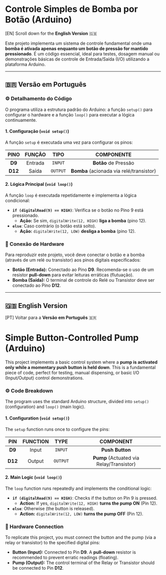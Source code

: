 # Controle Simples de Bomba por Botão (Arduino)

[EN] Scroll down for the **English Version** 🇬🇧

Este projeto implementa um sistema de controle fundamental onde uma **bomba é ativada apenas enquanto um botão de pressão for mantido pressionado**. É um código essencial, ideal para testes, dosagem manual ou demonstrações básicas de controle de Entrada/Saída (I/O) utilizando a plataforma Arduino.

---

## 🇧🇷 Versão em Português

### ⚙️ Detalhamento do Código

O programa utiliza a estrutura padrão do Arduino: a função `setup()` para configurar o hardware e a função `loop()` para executar a lógica continuamente.

#### 1. Configuração (`void setup()`)

A função `setup` é executada uma vez para configurar os pinos:

| PINO | FUNÇÃO | TIPO | COMPONENTE |
| :---: | :---: | :---: | :---: |
| **D9** | Entrada | `INPUT` | **Botão** de Pressão |
| **D12** | Saída | `OUTPUT` | **Bomba** (acionada via relé/transistor) |

#### 2. Lógica Principal (`void loop()`)

A função `loop` é executada repetidamente e implementa a lógica condicional:

* **`if (digitalRead(9) == HIGH)`**: Verifica se o botão no Pino 9 está pressionado.
    * **Ação:** Se sim, `digitalWrite(12, HIGH)` **liga a bomba** (pino 12).
* **`else`**: Caso contrário (o botão está solto).
    * **Ação:** `digitalWrite(12, LOW)` **desliga a bomba** (pino 12).

### 🔌 Conexão de Hardware

Para reproduzir este projeto, você deve conectar o botão e a bomba (através de um relé ou transistor) aos pinos digitais especificados:

* **Botão (Entrada):** Conectado ao Pino **D9**. Recomenda-se o uso de um resistor **pull-down** para evitar leituras erráticas (flutuação).
* **Bomba (Saída):** O terminal de controle do Relé ou Transistor deve ser conectado ao Pino **D12**.

---

## 🇬🇧 English Version

[PT] Voltar para a **Versão em Português** 🇧🇷

# Simple Button-Controlled Pump (Arduino)

This project implements a basic control system where a **pump is activated only while a momentary push button is held down**. This is a fundamental piece of code, perfect for testing, manual dispensing, or basic I/O (Input/Output) control demonstrations.

### ⚙️ Code Breakdown

The program uses the standard Arduino structure, divided into `setup()` (configuration) and `loop()` (main logic).

#### 1. Configuration (`void setup()`)

The `setup` function runs once to configure the pins:

| PIN | FUNCTION | TYPE | COMPONENT |
| :---: | :---: | :---: | :---: |
| **D9** | Input | `INPUT` | **Push Button** |
| **D12** | Output | `OUTPUT` | **Pump** (Actuated via Relay/Transistor) |

#### 2. Main Logic (`void loop()`)

The `loop` function runs repeatedly and implements the conditional logic:

* **`if (digitalRead(9) == HIGH)`**: Checks if the button on Pin 9 is pressed.
    * **Action:** If yes, `digitalWrite(12, HIGH)` **turns the pump ON** (Pin 12).
* **`else`**: Otherwise (the button is released).
    * **Action:** `digitalWrite(12, LOW)` **turns the pump OFF** (Pin 12).

### 🔌 Hardware Connection

To replicate this project, you must connect the button and the pump (via a relay or transistor) to the specified digital pins:

* **Button (Input):** Connected to Pin **D9**. A **pull-down** resistor is recommended to prevent erratic readings (floating).
* **Pump (Output):** The control terminal of the Relay or Transistor should be connected to Pin **D12**.